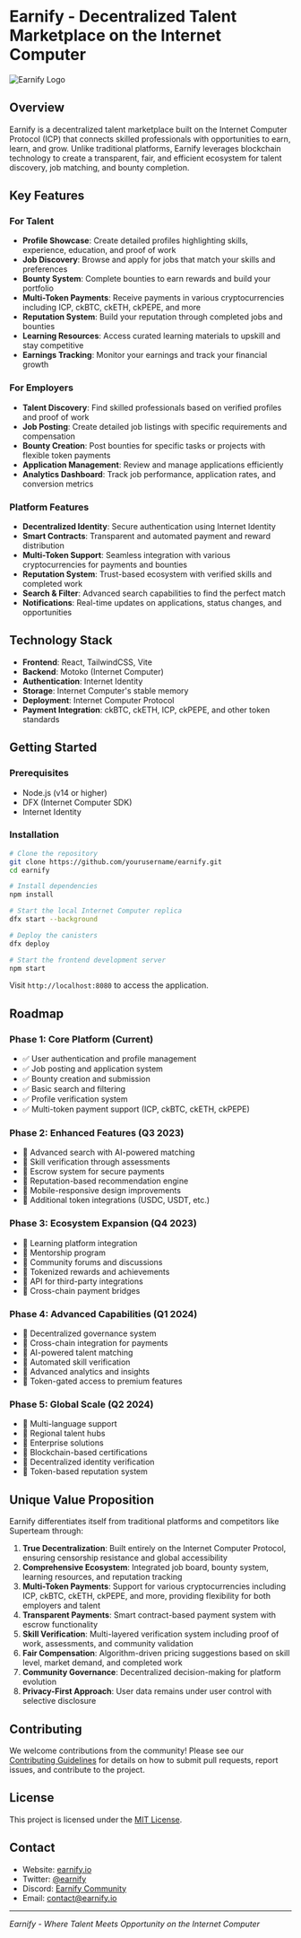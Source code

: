 # Earnify - Decentralized Talent Marketplace on the Internet Computer

![Earnify Logo](src/earnify_frontend/public/logo.png)

## Overview

Earnify is a decentralized talent marketplace built on the Internet Computer Protocol (ICP) that connects skilled professionals with opportunities to earn, learn, and grow. Unlike traditional platforms, Earnify leverages blockchain technology to create a transparent, fair, and efficient ecosystem for talent discovery, job matching, and bounty completion.

## Key Features

### For Talent
- **Profile Showcase**: Create detailed profiles highlighting skills, experience, education, and proof of work
- **Job Discovery**: Browse and apply for jobs that match your skills and preferences
- **Bounty System**: Complete bounties to earn rewards and build your portfolio
- **Multi-Token Payments**: Receive payments in various cryptocurrencies including ICP, ckBTC, ckETH, ckPEPE, and more
- **Reputation System**: Build your reputation through completed jobs and bounties
- **Learning Resources**: Access curated learning materials to upskill and stay competitive
- **Earnings Tracking**: Monitor your earnings and track your financial growth

### For Employers
- **Talent Discovery**: Find skilled professionals based on verified profiles and proof of work
- **Job Posting**: Create detailed job listings with specific requirements and compensation
- **Bounty Creation**: Post bounties for specific tasks or projects with flexible token payments
- **Application Management**: Review and manage applications efficiently
- **Analytics Dashboard**: Track job performance, application rates, and conversion metrics

### Platform Features
- **Decentralized Identity**: Secure authentication using Internet Identity
- **Smart Contracts**: Transparent and automated payment and reward distribution
- **Multi-Token Support**: Seamless integration with various cryptocurrencies for payments and bounties
- **Reputation System**: Trust-based ecosystem with verified skills and completed work
- **Search & Filter**: Advanced search capabilities to find the perfect match
- **Notifications**: Real-time updates on applications, status changes, and opportunities

## Technology Stack

- **Frontend**: React, TailwindCSS, Vite
- **Backend**: Motoko (Internet Computer)
- **Authentication**: Internet Identity
- **Storage**: Internet Computer's stable memory
- **Deployment**: Internet Computer Protocol
- **Payment Integration**: ckBTC, ckETH, ICP, ckPEPE, and other token standards

## Getting Started

### Prerequisites
- Node.js (v14 or higher)
- DFX (Internet Computer SDK)
- Internet Identity

### Installation

```bash
# Clone the repository
git clone https://github.com/yourusername/earnify.git
cd earnify

# Install dependencies
npm install

# Start the local Internet Computer replica
dfx start --background

# Deploy the canisters
dfx deploy

# Start the frontend development server
npm start
```

Visit `http://localhost:8080` to access the application.

## Roadmap

### Phase 1: Core Platform (Current)
- ✅ User authentication and profile management
- ✅ Job posting and application system
- ✅ Bounty creation and submission
- ✅ Basic search and filtering
- ✅ Profile verification system
- ✅ Multi-token payment support (ICP, ckBTC, ckETH, ckPEPE)

### Phase 2: Enhanced Features (Q3 2023)
- 🔄 Advanced search with AI-powered matching
- 🔄 Skill verification through assessments
- 🔄 Escrow system for secure payments
- 🔄 Reputation-based recommendation engine
- 🔄 Mobile-responsive design improvements
- 🔄 Additional token integrations (USDC, USDT, etc.)

### Phase 3: Ecosystem Expansion (Q4 2023)
- 🔄 Learning platform integration
- 🔄 Mentorship program
- 🔄 Community forums and discussions
- 🔄 Tokenized rewards and achievements
- 🔄 API for third-party integrations
- 🔄 Cross-chain payment bridges

### Phase 4: Advanced Capabilities (Q1 2024)
- 🔄 Decentralized governance system
- 🔄 Cross-chain integration for payments
- 🔄 AI-powered talent matching
- 🔄 Automated skill verification
- 🔄 Advanced analytics and insights
- 🔄 Token-gated access to premium features

### Phase 5: Global Scale (Q2 2024)
- 🔄 Multi-language support
- 🔄 Regional talent hubs
- 🔄 Enterprise solutions
- 🔄 Blockchain-based certifications
- 🔄 Decentralized identity verification
- 🔄 Token-based reputation system

## Unique Value Proposition

Earnify differentiates itself from traditional platforms and competitors like Superteam through:

1. **True Decentralization**: Built entirely on the Internet Computer Protocol, ensuring censorship resistance and global accessibility
2. **Comprehensive Ecosystem**: Integrated job board, bounty system, learning resources, and reputation tracking
3. **Multi-Token Payments**: Support for various cryptocurrencies including ICP, ckBTC, ckETH, ckPEPE, and more, providing flexibility for both employers and talent
4. **Transparent Payments**: Smart contract-based payment system with escrow functionality
5. **Skill Verification**: Multi-layered verification system including proof of work, assessments, and community validation
6. **Fair Compensation**: Algorithm-driven pricing suggestions based on skill level, market demand, and completed work
7. **Community Governance**: Decentralized decision-making for platform evolution
8. **Privacy-First Approach**: User data remains under user control with selective disclosure

## Contributing

We welcome contributions from the community! Please see our [Contributing Guidelines](CONTRIBUTING.md) for details on how to submit pull requests, report issues, and contribute to the project.

## License

This project is licensed under the [MIT License](LICENSE).

## Contact

- Website: [earnify.io](https://earnify.io)
- Twitter: [@earnify](https://twitter.com/earnify)
- Discord: [Earnify Community](https://discord.gg/earnify)
- Email: contact@earnify.io

---

*Earnify - Where Talent Meets Opportunity on the Internet Computer*
